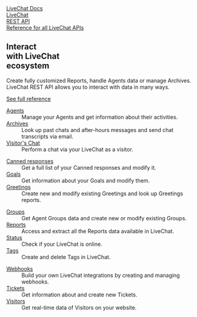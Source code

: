 <section class="docs-full-desc light">
	<div class="content">
	<div class="content-column">
		<div class="docs-covers">
			<a href="/rest-api" class="docs-cover orange" data-color="#efa843">
				<div class="docs-cover-header">LiveChat Docs</div>
				<div class="docs-cover-title">LiveChat<br/><span class="docs-cover-underline">REST API</span></div>
				<div class="docs-cover-subtitle">Reference for all LiveChat APIs</div>
			</a>
			<div class="docs-cover-intro">
				<h2>Interact<br/>with LiveChat<br/>ecosystem</h2>
				<p>Create fully customized Reports, handle Agents data or manage Archives. LiveChat REST API allows you to interact with data in many ways.</p>
				<a href="/rest-api/" class="cta orange">See full reference</a>
			</div>
		</div>
	</div>
	<div class="content-column">
		<div class="docs-covers">
			<dl class="docs-sections orange">
				<dt><a href="/rest-api/#agents">Agents</a></dt>
				<dd>Manage your Agents and get information about their activities.</dd>
				<dt><a href="/rest-api/#archives">Archives</a></dt>
				<dd>Look up past chats and after-hours messages and send chat transcripts via email.</dd>
				<dt><a href="/rest-api/#visitor-s-chat">Visitor's Chat</a></dt>
				<dd>Perform a chat via your LiveChat as a visitor.</dd>
			</dl>
			<dl class="docs-sections orange">
				<dt><a href="/rest-api/#canned-responses">Canned responses</a></dt>
				<dd>Get a full list of your Canned responses and modify it.</dd>
				<dt><a href="/rest-api/#goals">Goals</a></dt>
				<dd>Get information about your Goals and modify them.</dd>
				<dt><a href="/rest-api/#greetings">Greetings</a></dt>
				<dd>Create new and modify existing Greetings and look up Greetings reports.</dd>
			</dl>
			<dl class="docs-sections orange">
				<dt><a href="/rest-api/#groups">Groups</a></dt>
				<dd>Get Agent Groups data and create new or modify existing Groups.</dd>
				<dt><a href="/rest-api/#reports">Reports</a></dt>
				<dd>Access and extract all the Reports data available in LiveChat.</dd>
				<dt><a href="/rest-api/#status">Status</a></dt>
				<dd>Check if your LiveChat is online.</dd>
				<dt><a href="/rest-api/#tags">Tags</a></dt>
				<dd>Create and delete Tags in LiveChat.</dd>
			</dl>
			<dl class="docs-sections orange">
				<dt><a href="/rest-api/#webhooks">Webhooks</a></dt>
				<dd>Build your own LiveChat integrations by creating and managing webhooks.</dd>
				<dt><a href="/rest-api/#tickets">Tickets</a></dt>
				<dd>Get information about and create new Tickets. </dd>
				<dt><a href="/rest-api/#visitors">Visitors</a></dt>
				<dd>Get real-time data of Visitors on your website.</dd>
			</ul>
		</div>
		</div>
	</div>
</section>
